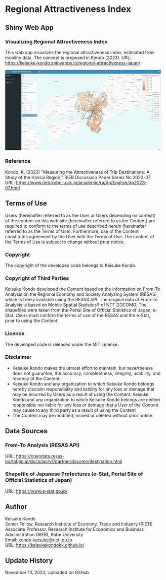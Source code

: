 # Regional Attractiveness Index

## Shiny Web App

### Visualizing Regional Attractiveness Index

This web app visualizes the regional attractiveness index, estimated from mobility data. The concept is proposed in Kondo (2023).
URL: https://keisuke-kondo.shinyapps.io/regional-attractiveness-japan/

[![COVID19 in Tokyo](www/regional-attractiveness-japan.png "Regional Attractiveness Index")](https://keisuke-kondo.shinyapps.io/regional-attractiveness-japan/)

### Reference
Kondo, K. (2023) "Measuring the Attractiveness of Trip Destinations: A Study of the Kansai Region," RIEB Discussion Paper Series No.2023-07  
URL: https://www.rieb.kobe-u.ac.jp/academic/ra/dp/English/dp2023-07.html

## Terms of Use
Users (hereinafter referred to as the User or Users depending on context) of the content on this web site (hereinafter referred to as the Content) are required to conform to the terms of use described herein (hereinafter referred to as the Terms of Use). Furthermore, use of the Content constitutes agreement by the User with the Terms of Use. The content of the Terms of Use is subject to change without prior notice.

### Copyright
The copyright of the developed code belongs to Keisuke Kondo.

### Copyright of Third Parties
Keisuke Kondo developed the Content based on the information on From-To Analysis on the Regional Economy and Society Analyzing System (RESAS), which is freely available using the RESAS API. The original data of From-To Analysis is based on Mobile Spatial Statistics® of NTT DOCOMO. The shapefiles were taken from the Portal Site of Official Statistics of Japan, e-Stat. Users must confirm the terms of use of the RESAS and the e-Stat, prior to using the Content.

### Licence
The developed code is released under the MIT License.

### Disclaimer
<ul>
<li>Keisuke Kondo makes the utmost effort to maintain, but nevertheless does not guarantee, the accuracy, completeness, integrity, usability, and recency of the Content.</li>
<li>Keisuke Kondo and any organization to which Keisuke Kondo belongs hereby disclaim responsibility and liability for any loss or damage that may be incurred by Users as a result of using the Content. Keisuke Kondo and any organization to which Keisuke Kondo belongs are neither responsible nor liable for any loss or damage that a User of the Content may cause to any third party as a result of using the Content</li>
<li>The Content may be modified, moved or deleted without prior notice.</li>
</ul>

## Data Sources

### From-To Analysis (RESAS API)
URL: https://opendata.resas-portal.go.jp/docs/api/v1/partner/docomo/destination.html

### Shapefile of Japanese Prefectures (e-Stat, Portal Site of Official Statistics of Japan)
URL: https://www.e-stat.go.jp/

## Author
Keisuke Kondo  
Senior Fellow, Research Institute of Economy, Trade and Industry (RIETI)  
Associate Professor, Research Institute for Economics and Business Administration (RIEB), Kobe University  
Email: kondo-keisuke@rieti.go.jp  
URL: https://keisukekondokk.github.io/  

## Update History

November 10, 2023, Uploaded on GitHub
